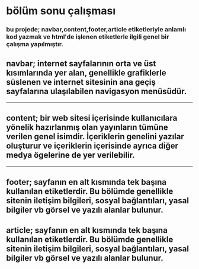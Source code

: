 # bölüm sonu çalışması
### bu projede; navbar,content,footer,article etiketleriyle anlamlı kod yazmak ve html'de işlenen etiketlerle ilgili genel bir çalışma yapılmıştır.

## navbar; internet sayfalarının orta ve üst kısımlarında yer alan, genellikle grafiklerle süslenen ve internet sitesinin ana geçiş sayfalarına ulaşılabilen navigasyon menüsüdür.
-------
## content; bir web sitesi içerisinde kullanıcılara yönelik hazırlanmış olan yayınların tümüne verilen genel isimdir. İçeriklerin genelini yazılar oluşturur ve içeriklerin içerisinde ayrıca diğer medya ögelerine de yer verilebilir.
--------
## footer; sayfanın en alt kısmında tek başına kullanılan etiketlerdir. Bu bölümde genellikle sitenin iletişim bilgileri, sosyal bağlantıları, yasal bilgiler vb görsel ve yazılı alanlar bulunur.

## article; sayfanın en alt kısmında tek başına kullanılan etiketlerdir. Bu bölümde genellikle sitenin iletişim bilgileri, sosyal bağlantıları, yasal bilgiler vb görsel ve yazılı alanlar bulunur.

